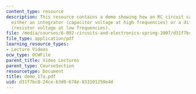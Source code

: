 ```yaml
---
content_type: resource
description: This resource contains a demo showing how an RC circuit can approximate
  either an integrator (capacitor voltage at high frequencies) or a differentiator
  (resistor voltage at low frequencies).
file: /media/courses/6-002-circuits-and-electronics-spring-2007/d31f7bc824ceb3d0678e833101250e4d_demo_17a.pdf
file_type: application/pdf
learning_resource_types:
- Lecture Videos
ocw_type: OCWFile
parent_title: Video Lectures
parent_type: CourseSection
resourcetype: Document
title: demo_17a.pdf
uid: d31f7bc8-24ce-b3d0-678e-833101250e4d
---
```

